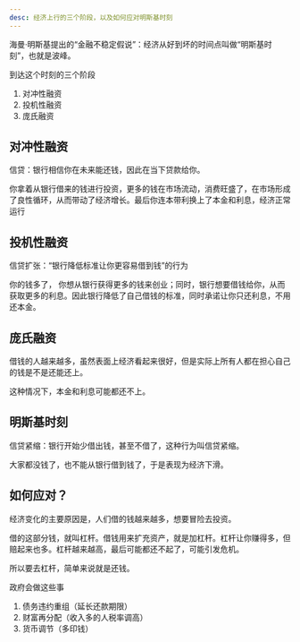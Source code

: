 ```yaml
---
desc: 经济上行的三个阶段，以及如何应对明斯基时刻
---
```


海曼·明斯基提出的“金融不稳定假说”：经济从好到坏的时间点叫做“明斯基时刻”，也就是波峰。




到达这个时刻的三个阶段
1. 对冲性融资
2. 投机性融资
3. 庞氏融资


## 对冲性融资

信贷：银行相信你在未来能还钱，因此在当下贷款给你。

你拿着从银行借来的钱进行投资，更多的钱在市场流动，消费旺盛了，在市场形成了良性循环，从而带动了经济增长。最后你连本带利换上了本金和利息，经济正常运行

## 投机性融资

信贷扩张：“银行降低标准让你更容易借到钱”的行为

你的钱多了， 你想从银行获得更多的钱来创业；同时，银行想要借钱给你，从而获取更多的利息。因此银行降低了自己借钱的标准，同时承诺让你只还利息，不用还本金。

## 庞氏融资

借钱的人越来越多，虽然表面上经济看起来很好，但是实际上所有人都在担心自己的钱是不是还能还上。

这种情况下，本金和利息可能都还不上。

## 明斯基时刻

信贷紧缩：银行开始少借出钱，甚至不借了，这种行为叫信贷紧缩。

大家都没钱了，也不能从银行借到钱了，于是表现为经济下滑。

## 如何应对？

经济变化的主要原因是，人们借的钱越来越多，想要冒险去投资。

借的这部分钱，就叫杠杆。借钱用来扩充资产，就是加杠杆。杠杆让你赚得多，但赔起来也多。杠杆越来越高，最后可能都还不起了，可能引发危机。

所以要去杠杆，简单来说就是还钱。

政府会做这些事
1. 债务违约重组（延长还款期限）
2. 财富再分配（收入多的人税率调高）
3. 货币调节（多印钱）

